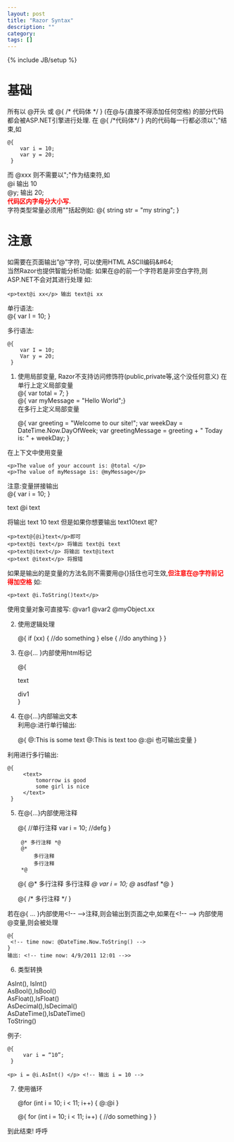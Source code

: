 ```yaml
---
layout: post
title: "Razor Syntax"
description: ""
category: 
tags: []
---
```

{% include JB/setup %}

# 基础

所有以 @开头 或 @\{ /\* 代码体 \*/ \}  \(在@与\{直接不得添加任何空格\) 的部分代码都会被ASP.NET引擎进行处理. 在 @\{ /\*代码体\*/ \} 内的代码每一行都必须以";"结束,如  

	@{
	    var i = 10;
	    var y = 20;
	 }

而 @xxx 则不需要以";"作为结束符,如  
@i 输出 10  
@y; 输出 20;  
<b><span style="color:red">代码区内字母分大小写.</span></b>  
字符类型常量必须用""括起例如: @{ string str = "my string"; }


# 注意

如需要在页面输出”@”字符, 可以使用HTML ASCII编码&\#64;  
当然Razor也提供智能分析功能: 如果在@的前一个字符若是非空白字符,则ASP\.NET不会对其进行处理 
如:  

	<p>text@i xx</p> 输出 text@i xx

单行语法:  
@\{ var I = 10; \}  

多行语法:  

	@{ 
	    var I = 10;
	    Var y = 20;
	 }


1. 使用局部变量, Razor不支持访问修饰符(public,private等,这个没任何意义)
在单行上定义局部变量    
@\{ var total = 7; \}  
@\{ var myMessage = "Hello World";\}  
在多行上定义局部变量  
	
	@{
	     var greeting = "Welcome to our site!";
	     var weekDay = DateTime.Now.DayOfWeek;
	     var greetingMessage = greeting + " Today is: " + weekDay;
	 }

在上下文中使用变量  

	<p>The value of your account is: @total </p>
	<p>The value of myMessage is: @myMessage</p>

注意:变量拼接输出  
@\{ var i = 10; \}
<p>text @i text</p> 将输出 text 10 text  
但是如果你想要输出 text10text 呢?  

	<p>text@{@i}text</p>即可
	<p>text@i text</p> 将输出 text@i text
	<p>text@itext</p> 将输出 text@itext
	<p>text @itext</p> 将报错

如果是输出的是变量的方法名则不需要用@\{\}括住也可生效,<b><span style="color:red">但注意在@字符前记得加空格</span></b> 如:  

	<p>text @i.ToString()text</p>

使用变量对象可直接写: @var1 @var2 @myObject\.xx

2. 使用逻辑处理  

	@{
	     if (xx)
	     {
	     //do something
	     }
	     else
	     {
	     //do anything
	     }
	 }

3. 在@\{\.\.\. \}内部使用html标记  
	
	@{
	     <p>text</P>
	     <div>div1</div>
 	 }

4. 在@\{\.\.\.\}内部输出文本  
利用@:进行单行输出:  

	@{
	     @:This is some text
	     @:This is text too
	     @:@i 也可输出变量
	 }

利用<text />进行多行输出:  

	@{
	     <text>
	         tomorrow is good
	         some girl is nice
	     </text>
	 }

5. 在@\{\.\.\.\}内部使用注释  

	@{
	    //单行注释
	    var i = 10;
	    //defg
	 }
	  
	    @* 多行注释 *@
	    @* 
	        多行注释
	        多行注释 
	    *@
	  
	  
	@{
	    @*
	        多行注释
	        多行注释 
	    *@
	    var i = 10;  @* asdfasf *@
	 }
	  
	 <!-- 同时也可以使用C#默认的/* ... */ -->
	  
	@{
	     /*
	         多行注释 
	     */
	 }

若在@\{ \.\.\. \}内部使用<\!-- -->注释,则会输出到页面之中,如果在<\!-- -->  内部使用@变量,则会被处理  

	@{
	 <!-- time now: @DateTime.Now.ToString() -->
	}
	输出: <!-- time now: 4/9/2011 12:01 -->>

6. 类型转换  

AsInt\(\), IsInt\(\)  
AsBool\(\),IsBool\(\)  
AsFloat\(\),IsFloat\(\)  
AsDecimal\(\),IsDecimal\(\)  
AsDateTime\(\),IsDateTime\(\)  
ToString\(\)  

例子:  

	@{
	     var i = “10”;
	 }
	  
	<p> i = @i.AsInt() </p> <!-- 输出 i = 10 --> 

7. 使用循环  

	<!--方式1-->
	@for (int i = 10; i < 11; i++)
	{
	    @:@i
	}
	<!--方式2-->
	@{
	    for (int i = 10; i < 11; i++)
	    {
	        //do something
	    }
	}
	  
	<!--while同理-->

到此结束\! 呼呼  